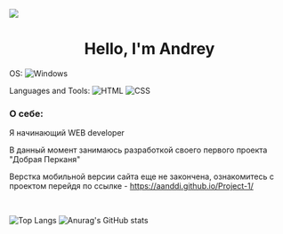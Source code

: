 ![](https://www.rimastronomy.org/wp-content/uploads/2015/10/cropped-01_andromeda.jpg)
<h1 align="center">Hello, I'm Andrey</h1>

OS: ![Windows](https://img.shields.io/badge/Windows-0B0A0C?style=for-the-badge&logo=windows&logoColor=white)

Languages and Tools: ![HTML](https://img.shields.io/badge/HTML5-0B0A0C?style=for-the-badge&logo=html5&logoColor=white)
![CSS](https://img.shields.io/badge/CSS3-0B0A0C?style=for-the-badge&logo=css3&logoColor=white)



<h3>О себе:</h3>
<p>Я начинающий WEB developer</p>

<p>В данный момент занимаюсь разработкой своего первого проекта "Добрая Перканя"</p>

Верстка мобильной версии сайта еще не закончена, ознакомитесь с проектом перейдя по ссылке - https://aanddi.github.io/Project-1/

<br />

![Top Langs](https://github-readme-stats.vercel.app/api/top-langs/?username=aanddi&theme=dark&show_icons=true)
![Anurag's GitHub stats](https://github-readme-stats.vercel.app/api?username=aanddi&show_icons=true&theme=dark)

